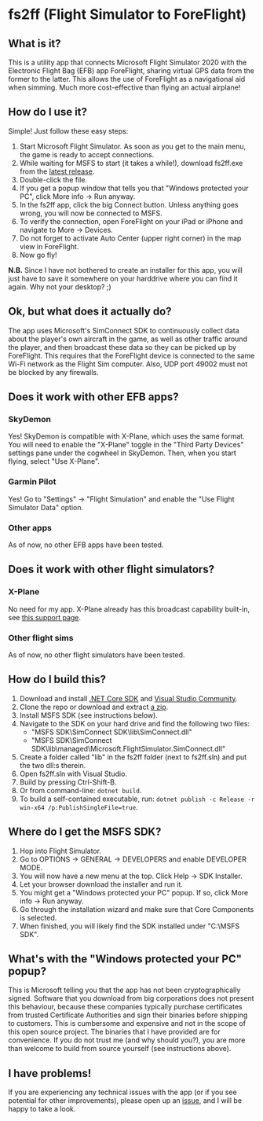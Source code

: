# fs2ff (Flight Simulator to ForeFlight)

## What is it?

This is a utility app that connects Microsoft Flight Simulator 2020 with the Electronic Flight Bag (EFB) app ForeFlight, sharing virtual GPS data from the former to the latter. This allows the use of ForeFlight as a navigational aid when simming. Much more cost-effective than flying an actual airplane!

## How do I use it?

Simple! Just follow these easy steps:
1. Start Microsoft Flight Simulator. As soon as you get to the main menu, the game is ready to accept connections.
1. While waiting for MSFS to start (it takes a while!), download fs2ff.exe from the [latest release](https://github.com/astenlund/fs2ff/releases/latest).
1. Double-click the file.
1. If you get a popup window that tells you that "Windows protected your PC", click More info -> Run anyway.
1. In the fs2ff app, click the big Connect button. Unless anything goes wrong, you will now be connected to MSFS.
1. To verify the connection, open ForeFlight on your iPad or iPhone and navigate to More -> Devices.
1. Do not forget to activate Auto Center (upper right corner) in the map view in ForeFlight.
1. Now go fly!

__N.B.__ Since I have not bothered to create an installer for this app, you will just have to save it somewhere on your harddrive where you can find it again. Why not your desktop? ;)

## Ok, but what does it actually do?

The app uses Microsoft's SimConnect SDK to continuously collect data about the player's own aircraft in the game, as well as other traffic around the player, and then broadcast these data so they can be picked up by ForeFlight. This requires that the ForeFlight device is connected to the same Wi-Fi network as the Flight Sim computer. Also, UDP port 49002 must not be blocked by any firewalls.

## Does it work with other EFB apps?

### SkyDemon

Yes! SkyDemon is compatible with X-Plane, which uses the same format. You will need to enable the "X-Plane" toggle in the "Third Party Devices" settings pane under the cogwheel in SkyDemon. Then, when you start flying, select "Use X-Plane".

### Garmin Pilot

Yes! Go to "Settings" -> "Flight Simulation" and enable the "Use Flight Simulator Data" option.

### Other apps

As of now, no other EFB apps have been tested.

## Does it work with other flight simulators?

### X-Plane

No need for my app. X-Plane already has this broadcast capability built-in, see [this support page](https://foreflight.com/support/support-center/category/about-foreflight-mobile/204115525).

### Other flight sims

As of now, no other flight simulators have been tested.

## How do I build this?

1. Download and install [.NET Core SDK](https://dotnet.microsoft.com/download) and [Visual Studio Community](https://visualstudio.microsoft.com/downloads/).
1. Clone the repo or download and extract [a zip](https://github.com/astenlund/fs2ff/archive/master.zip).
1. Install MSFS SDK (see instructions below).
1. Navigate to the SDK on your hard drive and find the following two files:
   - "MSFS SDK\SimConnect SDK\lib\SimConnect.dll"
   - "MSFS SDK\SimConnect SDK\lib\managed\Microsoft.FlightSimulator.SimConnect.dll"
1. Create a folder called "lib" in the fs2ff folder (next to fs2ff.sln) and put the two dll:s therein.
1. Open fs2ff.sln with Visual Studio.
1. Build by pressing Ctrl-Shift-B.
1. Or from command-line: `dotnet build`.
1. To build a self-contained executable, run: `dotnet publish -c Release -r win-x64 /p:PublishSingleFile=true`.

## Where do I get the MSFS SDK?

1. Hop into Flight Simulator.
1. Go to OPTIONS -> GENERAL -> DEVELOPERS and enable DEVELOPER MODE.
1. You will now have a new menu at the top. Click Help -> SDK Installer.
1. Let your browser download the installer and run it.
1. You might get a "Windows protected your PC" popup. If so, click More info -> Run anyway.
1. Go through the installation wizard and make sure that Core Components is selected.
1. When finished, you will likely find the SDK installed under "C:\MSFS SDK".

## What's with the "Windows protected your PC" popup?

This is Microsoft telling you that the app has not been cryptographically signed. Software that you download from big corporations does not present this behaviour, because these companies typically purchase certificates from trusted Certificate Authorities and sign their binaries before shipping to customers. This is cumbersome and expensive and not in the scope of this open source project. The binaries that I have provided are for convenience. If you do not trust me (and why should you?), you are more than welcome to build from source yourself (see instructions above).

## I have problems!

If you are experiencing any technical issues with the app (or if you see potential for other improvements), please open up an [issue](https://github.com/astenlund/fs2ff/issues), and I will be happy to take a look.
